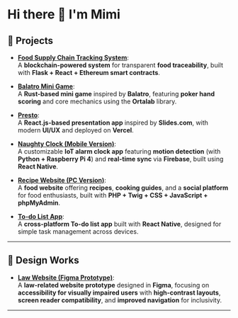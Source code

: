 # Hi there 👋 I'm Mimi  

## 🚀 Projects  

- [**Food Supply Chain Tracking System**](https://github.com/wzqiao/COMP6452):  
  A **blockchain-powered system** for transparent **food traceability**, built with **Flask + React + Ethereum smart contracts**.  

- [**Balatro Mini Game**](https://github.com/lililimimimi/balatro-mini-game):  
  A **Rust-based mini game** inspired by **Balatro**, featuring **poker hand scoring** and core mechanics using the **Ortalab** library.  

- [**Presto**](https://github.com/lililimimimi/presto):  
  A **React.js-based presentation app** inspired by **Slides.com**, with modern **UI/UX** and deployed on **Vercel**.  

- [**Naughty Clock (Mobile Version)**](https://github.com/lililimimimi/naughtyclock):  
  A customizable **IoT alarm clock app** featuring **motion detection** (with **Python + Raspberry Pi 4**) and **real-time sync** via **Firebase**, built using **React Native**.  

- [**Recipe Website (PC Version)**](https://github.com/SherryTt/recipe-web):  
  A **food website** offering **recipes**, **cooking guides**, and a **social platform** for food enthusiasts, built with **PHP + Twig + CSS + JavaScript + phpMyAdmin**.  

- [**To-do List App**](https://github.com/michaelbenedictbautista/CrossPlatformProject):  
  A **cross-platform To-do list app** built with **React Native**, designed for simple task management across devices.  

---

## 🎨 Design Works  

- [**Law Website (Figma Prototype)**](https://www.figma.com/design/RazZ94rnkS2r77a8KOKPHs/HCI-15A--Hello-Word-?node-id=0-1&t=HLKIVH6Ss07xs2I8-1):  
  A **law-related website prototype** designed in **Figma**, focusing on **accessibility for visually impaired users** with **high-contrast layouts**, **screen reader compatibility**, and **improved navigation** for inclusivity.  

---

